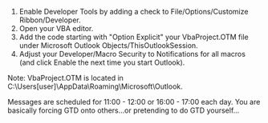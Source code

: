 1. Enable Developer Tools by adding a check to File/Options/Customize Ribbon/Developer.
2. Open your VBA editor.
3. Add the code starting with "Option Explicit" your VbaProject.OTM file under Microsoft Outlook Objects/ThisOutlookSession.
4. Adjust your Developer/Macro Security to Notifications for all macros (and click Enable the next time you start Outlook).

Note: VbaProject.OTM is located in C:\Users\[user]\AppData\Roaming\Microsoft\Outlook.

Messages are scheduled for 11:00 - 12:00 or 16:00 - 17:00 each day. You are basically forcing GTD onto others...or pretending to do GTD yourself...
